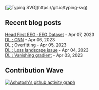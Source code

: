 
[![Typing SVG](https://readme-typing-svg.demolab.com?font=DM+Sans&duration=4000&pause=800&multiline=true&width=435&height=90&lines=Hi%2C+there.;Welcome+to+my+github+page!;Feel+free+to+look+around.)](https://git.io/typing-svg)
## Recent blog posts
[Head First EEG ; EEG Dataset](https://neurai.tistory.com/36) - Apr 07, 2023<br>
[DL ; CNN](https://neurai.tistory.com/35) - Apr 06, 2023<br>
[DL ; Overfitting](https://neurai.tistory.com/34) - Apr 05, 2023<br>
[DL ; Loss landscape issue](https://neurai.tistory.com/33) - Apr 04, 2023<br>
[DL ; Vanishing gradient](https://neurai.tistory.com/32) - Apr 03, 2023<br>

## Contribution Wave
[![Ashutosh's github activity graph](https://github-readme-activity-graph.cyclic.app/graph?username=ez-neurai&theme=nord)](https://github.com/ashutosh00710/github-readme-activity-graph)

<br>
